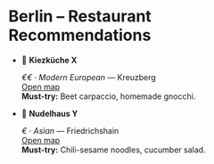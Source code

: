 # Berlin – Restaurant Recommendations

<div class="grid cards" markdown>

-   :fork_and_knife: **Kiezküche X**
    
    *€€ · Modern European* — Kreuzberg  
    [Open map](https://maps.google.com/?q=Berlin)  
    **Must-try:** Beet carpaccio, homemade gnocchi.

-   :ramen: **Nudelhaus Y**
    
    *€ · Asian* — Friedrichshain  
    [Open map](https://maps.google.com/?q=Berlin)  
    **Must-try:** Chili-sesame noodles, cucumber salad.

</div>